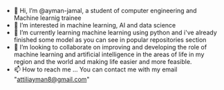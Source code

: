 - 👋 Hi, I’m @ayman-jamal, a student of computer engineering and Machine learnig trainee
- 👀 I’m interested in machine learning, AI and data science
- 🌱 I’m currently learning machine learning using python and i've already finished some model as you can see in popular repositories section
- 💞️ I’m looking to collaborate on improving and developing the role of machine learning and artificial intelligence in the areas of life in my 
      region and the world and making life easier and more feasible.
- 📫 How to reach me ... 
      You can contact me with my email "attiliayman8@gmail.com"
      

<!---
ayman-jamal/ayman-jamal is a ✨ special ✨ repository because its `README.md` (this file) appears on your GitHub profile.
You can click the Preview link to take a look at your changes.
--->
